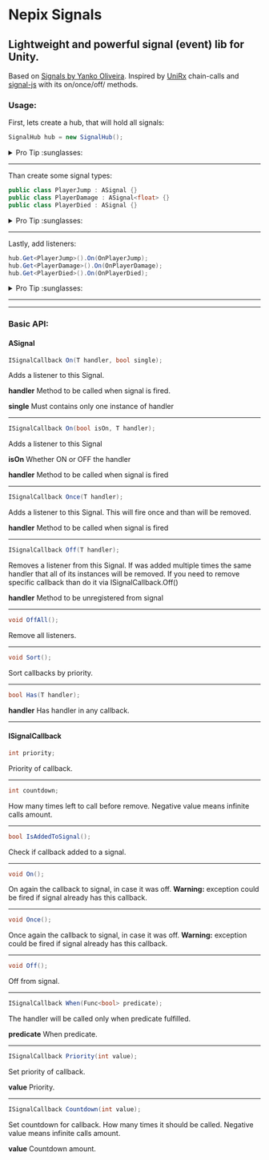 # Nepix Signals
Lightweight and powerful signal (event) lib for Unity.
---
Based on [Signals by Yanko Oliveira](https://github.com/yankooliveira/signals).
Inspired by [UniRx](https://github.com/neuecc/UniRx) chain-calls and [signal-js](https://www.npmjs.com/package/signal-js) with its on/once/off/ methods.

### Usage:
First, lets create a hub, that will hold all signals:

```c#
SignalHub hub = new SignalHub();
```

<details><summary>Pro Tip :sunglasses:</summary>
  
Use one hub per scene or per level, than when you restart scene or level you haven't to care about remove listeners from *old* objects.

</details>

---

Than create some signal types:
```c#
public class PlayerJump : ASignal {}
public class PlayerDamage : ASignal<float> {}
public class PlayerDied : ASignal {}
```
<details><summary>Pro Tip :sunglasses:</summary>

Use static class to hold all signals in one place. Than, when you need to get one, you just type the static class' name and *Code Completion* shows you all the signals you have.

```c#
/// <summary>
/// Static class that holds all types of signals.
/// </summary>
public static class Sgnls
{
    /// <summary>
    /// Player's signals
    /// </summary>
    public static class PlayerSignals
    {
        /// <summary>
        /// Player's Jump signal
        /// </summary>
        public class Jump : ASignal {}

        /// <summary>
        /// Player's Damage signal
        /// float - how much damage player got
        /// </summary>
        public class Damage : ASignal<float> {}

        /// <summary>
        /// Player's Died signal
        /// </summary>
        public class Died : ASignal {}
    }
}
```
</details>

---

Lastly, add listeners:
```c#
hub.Get<PlayerJump>().On(OnPlayerJump);
hub.Get<PlayerDamage>().On(OnPlayerDamage);
hub.Get<PlayerDied>().On(OnPlayerDied);
```
<details><summary>Pro Tip :sunglasses:</summary>

You can adjust a signal callback with additional method calls

```c#
hub.Get<Sgnls.PlayerSignals.Jump>()
  .On(OnPlayerJump) // Set handler method
  .Countdown(3) // How many times handler (OnPlayerJump) will be called.
  .Priority(1000) // Priority of handler (OnPlayerJump) in queue.
  .When(() => _player.health >= 50); // Condition in which handler will be called.
```

</details>

---
---


### Basic API:
#### ASignal

```c#
ISignalCallback On(T handler, bool single);
``` 
Adds a listener to this Signal. 

__handler__ Method to be called when signal is fired.

__single__ Must contains only one instance of handler

---

```c#
ISignalCallback On(bool isOn, T handler);
```

Adds a listener to this Signal

__isOn__ Whether ON or OFF the handler

__handler__ Method to be called when signal is fired

---

```c#
ISignalCallback Once(T handler);
```

Adds a listener to this Signal. This will fire once and than will be removed.

__handler__ Method to be called when signal is fired

---

```c#
ISignalCallback Off(T handler);
```

Removes a listener from this Signal. If was added multiple times the same handler that all of its instances will be removed. If you need to remove specific callback than do it via ISignalCallback.Off()

__handler__ Method to be unregistered from signal

---

```c#
void OffAll();
```

Remove all listeners.

---

```c#
void Sort();
```

Sort callbacks by priority.

---

```c#
bool Has(T handler);
```

__handler__ Has handler in any callback.

---

#### ISignalCallback

```c#
int priority;
```

Priority of callback.

---

```c#
int countdown;
```

How many times left to call before remove.
Negative value means infinite calls amount.

---

```c#
bool IsAddedToSignal();
```

Check if callback added to a signal.

---

```c#
void On();
```

On again the callback to signal, in case it was off. __Warning:__ exception could be fired if signal already has this callback.

---

```c#
void Once();
```

Once again the callback to signal, in case it was off. __Warning:__ exception could be fired if signal already has this callback.

---

```c#
void Off();
```

Off from signal.

---

```c#
ISignalCallback When(Func<bool> predicate);
```

The handler will be called only when predicate fulfilled.

__predicate__ When predicate.

---

```c#
ISignalCallback Priority(int value);
```

Set priority of callback.

__value__ Priority.

---

```c#
ISignalCallback Countdown(int value);
```

Set countdown for callback.
How many times it should be called.
Negative value means infinite calls amount.

__value__ Countdown amount.

